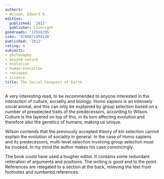 ```yaml
---
authors:
- Wilson, Edward O.
edition:
  published: '2012'
  publisher: Liveright
goodreads: '12918295'
isbn: '9780871404138'
published: '2012'
rating: 4
subjects:
- philosophy
- beyond-nature
- evolution
- human-evolution
- reviewed
- science
title: The Social Conquest of Earth
---
```

A very interesting read, to be recommended to anyone interested in the interaction of culture, sociality and biology. Homo sapiens is an intensely social animal, and this can only be explained by group selection based on a number of preselected traits of the predecessors, according to Wilson. Culture is the layered on top of this, in its turn affecting evolution and therefore also the genetics of humans, making us unique.

Wilson contends that the previously accepted theory of kin selection cannot explain the evolution of sociality in general. In the case of Homo sapiens and its predecessors, multi-level selection involving group selection must be invoked. In my mind the author makes his case convincingly.

The book could have used a tougher editor. It contains some redundant reiteration of arguments and positions. The writing is good and to the point. References are relegated to a section at the back, relieving the text from footnotes and numbered references.
